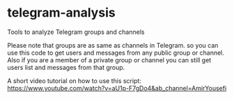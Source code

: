 # telegram-analysis
Tools to analyze Telegram groups and channels

Please note that groups are as same as channels in Telegram. so you can use this code to get users and messages from any public group or channel. Also if you are a member of a private group or channel you can still get users list and messages from that group.

A short video tutorial on how to use this script:
https://www.youtube.com/watch?v=aU1p-F7gDo4&ab_channel=AmirYousefi
